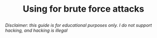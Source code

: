 # <p align="center">Using for brute force attacks</p>

*Disclaimer: this guide is for educational purposes only. I do not support hacking, and hacking is illegal*
